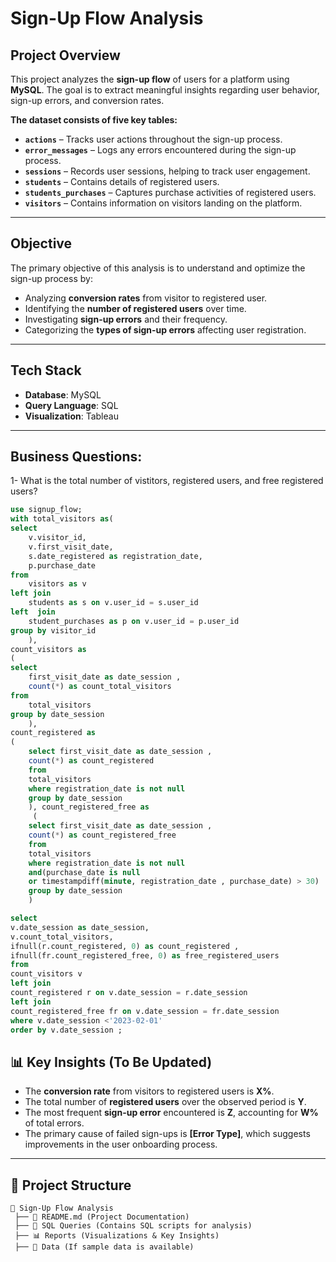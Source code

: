 # **Sign-Up Flow Analysis**

##  **Project Overview**
This project analyzes the **sign-up flow** of users for a platform using **MySQL**. 
The goal is to extract meaningful insights regarding user behavior, sign-up errors, and conversion rates. 

**The dataset consists of five key tables:** 

- **`actions`** – Tracks user actions throughout the sign-up process.  
- **`error_messages`** – Logs any errors encountered during the sign-up process.  
- **`sessions`** – Records user sessions, helping to track user engagement.  
- **`students`** – Contains details of registered users.  
- **`students_purchases`** – Captures purchase activities of registered users.  
- **`visitors`** – Contains information on visitors landing on the platform.

---
## **Objective**
The primary objective of this analysis is to understand and optimize the sign-up process by:
- Analyzing **conversion rates** from visitor to registered user.
- Identifying the **number of registered users** over time.
- Investigating **sign-up errors** and their frequency.
- Categorizing the **types of sign-up errors** affecting user registration.

---
## **Tech Stack**
- **Database**: MySQL
- **Query Language**: SQL
- **Visualization**: Tableau
---
## Business Questions:
1- What is the total number of vistitors, registered users, and free registered users?
```sql
use signup_flow;
with total_visitors as(
select 
    v.visitor_id, 
    v.first_visit_date,
    s.date_registered as registration_date,
    p.purchase_date
from
    visitors as v
left join
    students as s on v.user_id = s.user_id
left  join
    student_purchases as p on v.user_id = p.user_id
group by visitor_id
    ),
count_visitors as 
(
select 
    first_visit_date as date_session ,
    count(*) as count_total_visitors
from 
    total_visitors
group by date_session
    ),
count_registered as 
(
	select first_visit_date as date_session ,
    count(*) as count_registered 
    from 
    total_visitors
    where registration_date is not null
    group by date_session
    ), count_registered_free as 
     (
    select first_visit_date as date_session ,
    count(*) as count_registered_free
    from 
    total_visitors
    where registration_date is not null
    and(purchase_date is null
    or timestampdiff(minute, registration_date , purchase_date) > 30)
    group by date_session
    )

select
v.date_session as date_session,
v.count_total_visitors,
ifnull(r.count_registered, 0) as count_registered ,
ifnull(fr.count_registered_free, 0) as free_registered_users
from 
count_visitors v
left join
count_registered r on v.date_session = r.date_session
left join 
count_registered_free fr on v.date_session = fr.date_session
where v.date_session <'2023-02-01'
order by v.date_session ;
```
## 📊 **Key Insights** (To Be Updated)
- The **conversion rate** from visitors to registered users is **X%**.
- The total number of **registered users** over the observed period is **Y**.
- The most frequent **sign-up error** encountered is **Z**, accounting for **W%** of total errors.
- The primary cause of failed sign-ups is **[Error Type]**, which suggests improvements in the user onboarding process.

---

## 📁 **Project Structure**
```
📂 Sign-Up Flow Analysis
 ├── 📜 README.md (Project Documentation)
 ├── 📂 SQL Queries (Contains SQL scripts for analysis)
 ├── 📊 Reports (Visualizations & Key Insights)
 ├── 📂 Data (If sample data is available)
```

